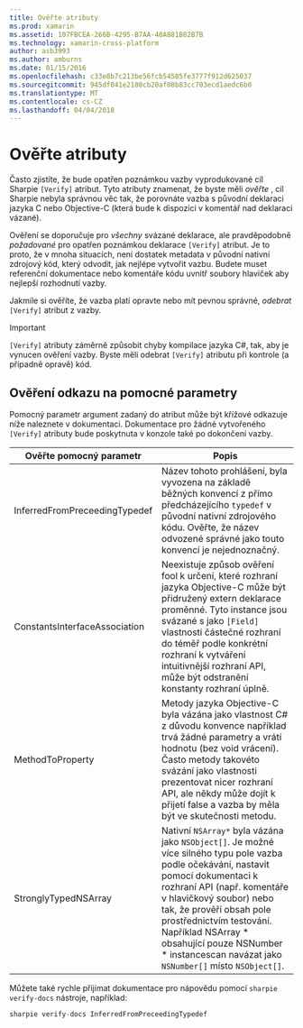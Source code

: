 ```yaml
---
title: Ověřte atributy
ms.prod: xamarin
ms.assetid: 107FBCEA-266B-4295-B7AA-40A881B82B7B
ms.technology: xamarin-cross-platform
author: asb3993
ms.author: amburns
ms.date: 01/15/2016
ms.openlocfilehash: c33e8b7c213be56fcb54585fe3777f912d625037
ms.sourcegitcommit: 945df041e2180cb20af08b83cc703ecd1aedc6b0
ms.translationtype: MT
ms.contentlocale: cs-CZ
ms.lasthandoff: 04/04/2018
---
```

# <a name="verify-attributes"></a>Ověřte atributy


Často zjistíte, že bude opatřen poznámkou vazby vyprodukované cíl Sharpie `[Verify]` atribut. Tyto atributy znamenat, že byste měli _ověřte_ , cíl Sharpie nebyla správnou věc tak, že porovnáte vazba s původní deklaraci jazyka C nebo Objective-C (která bude k dispozici v komentář nad deklaraci vázané).

Ověření se doporučuje pro _všechny_ svázané deklarace, ale pravděpodobně _požadované_ pro opatřen poznámkou deklarace `[Verify]` atribut. Je to proto, že v mnoha situacích, není dostatek metadata v původní nativní zdrojový kód, který odvodit, jak nejlépe vytvořit vazbu. Budete muset referenční dokumentace nebo komentáře kódu uvnitř soubory hlaviček aby nejlepší rozhodnutí vazby.

Jakmile si ověříte, že vazba platí opravte nebo mít pevnou správné, _odebrat_ `[Verify]` atribut z vazby.

> [!IMPORTANT]
> `[Verify]` atributy záměrně způsobit chyby kompilace jazyka C#, tak, aby je vynucen ověření vazby. Byste měli odebrat `[Verify]` atributu při kontrole (a případně opravě) kód.

## <a name="verify-hints-reference"></a>Ověření odkazu na pomocné parametry

Pomocný parametr argument zadaný do atribut může být křížové odkazuje níže naleznete v dokumentaci. Dokumentace pro žádné vytvořeného `[Verify]` atributy bude poskytnuta v konzole také po dokončení vazby.

|Ověřte pomocný parametr|Popis|
|---|---|
|InferredFromPreceedingTypedef|Název tohoto prohlášení, byla vyvozena na základě běžných konvencí z přímo předcházejícího `typedef` v původní nativní zdrojového kódu. Ověřte, že název odvozené správné jako touto konvencí je nejednoznačný.|
|ConstantsInterfaceAssociation|Neexistuje způsob ověření fool k určení, které rozhraní jazyka Objective-C může být přidružený extern deklarace proměnné. Tyto instance jsou svázané s jako `[Field]` vlastnosti částečné rozhraní do téměř podle konkrétní rozhraní k vytváření intuitivnější rozhraní API, může být odstranění konstanty rozhraní úplně.|
|MethodToProperty|Metody jazyka Objective-C byla vázána jako vlastnost C# z důvodu konvence například trvá žádné parametry a vrátí hodnotu (bez void vrácení). Často metody takovéto svázání jako vlastnosti prezentovat nicer rozhraní API, ale někdy může dojít k přijetí false a vazba by měla být ve skutečnosti metodu.|
|StronglyTypedNSArray|Nativní `NSArray*` byla vázána jako `NSObject[]`. Je možné více silného typu pole vazba podle očekávání, nastavit pomocí dokumentaci k rozhraní API (např. komentáře v hlavičkový soubor) nebo tak, že prověří obsah pole prostřednictvím testování. Například NSArray * obsahující pouze NSNumber * instancescan navázat jako `NSNumber[]` místo `NSObject[]`.|

Můžete také rychle přijímat dokumentace pro nápovědu pomocí `sharpie verify-docs` nástroje, například:

```csharp
sharpie verify-docs InferredFromPreceedingTypedef
```

